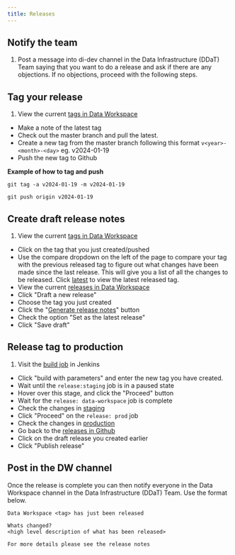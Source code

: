 ```yaml
---
title: Releases
---
```


## Notify the team
1. Post a message into di-dev channel in the Data Infrastructure (DDaT) Team saying that you want to do a release and ask if there are any objections. If no objections, proceed with the following steps.


## Tag your release

1. View the current [tags in Data Workspace](https://github.com/uktrade/data-workspace/tags)

- Make a note of the latest tag
- Check out the master branch and pull the latest.
- Create a new tag from the master branch following this format `v<year>-<month>-<day>` eg. v2024-01-19
- Push the new tag to Github

**Example of how to tag and push**

```
git tag -a v2024-01-19 -m v2024-01-19
```

```
git push origin v2024-01-19
```

## Create draft release notes

1. View the current [tags in Data Workspace](https://github.com/uktrade/data-workspace/tags)

- Click on the tag that you just created/pushed
- Use the compare dropdown on the left of the page to compare your tag with the previous released tag to figure out what changes have been made since the last release. This will give you a list of all the changes to be released. Click [latest](https://github.com/uktrade/data-workspace/releases/latest) to view the latest released tag.
- View the current [releases in Data Workspace](https://github.com/uktrade/data-workspace/releases)
- Click "Draft a new release"
- Choose the tag you just created
- Click the "[Generate release notes](https://docs.github.com/en/repositories/releasing-projects-on-github/automatically-generated-release-notes)" button
- Check the option "Set as the latest release"
- Click "Save draft"


## Release tag to production

1. Visit the [build job](https://jenkins.ci.uktrade.digital/view/Data/job/data-workspace/) in Jenkins

- Click "build with parameters" and enter the new tag you have created.
- Wait until the `release:staging` job is in a paused state
- Hover over this stage, and click the "Proceed" button
- Wait for the `release: data-workspace` job is complete
- Check the changes in [staging](https://data.trade.staging.uktrade.digital/)
- Click "Proceed" on the `release: prod` job
- Check the changes in [production](https://data.trade.gov.uk/)
- Go back to the [releases in Github](https://github.com/uktrade/data-workspace/releases)
- Click on the draft release you created earlier
- Click "Publish release"

## Post in the DW channel

Once the release is complete you can then notify everyone in the Data Workspace channel in the Data Infrastructure (DDaT) Team. Use the format below.

```
Data Workspace <tag> has just been released

Whats changed?
<high level description of what has been released>

For more details please see the release notes
```
